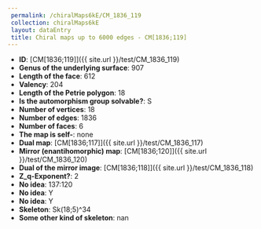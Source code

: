 ```yaml
--- 
 permalink: /chiralMaps6kE/CM_1836_119 
 collection: chiralMaps6kE
 layout: dataEntry
 title: Chiral maps up to 6000 edges - CM[1836;119]
---
```


- **ID**: [CM[1836;119]]({{ site.url }}/test/CM_1836_119)
- **Genus of the underlying surface**: 907
- **Length of the face**: 612
- **Valency**: 204
- **Length of the Petrie polygon**: 18
- **Is the automorphism group solvable?**: S
- **Number of vertices**: 18
- **Number of edges**: 1836
- **Number of faces**: 6
- **The map is self-**: none
- **Dual map**: [CM[1836;117]]({{ site.url }}/test/CM_1836_117)
- **Mirror (enantihomorphic) map**: [CM[1836;120]]({{ site.url }}/test/CM_1836_120)
- **Dual of the mirror image**: [CM[1836;118]]({{ site.url }}/test/CM_1836_118)
- **Z_q-Exponent?**: 2
- **No idea**:  137:120
- **No idea**: Y
- **No idea**: Y
- **Skeleton**: Sk(18;5)^34
- **Some other kind of skeleton**: nan
